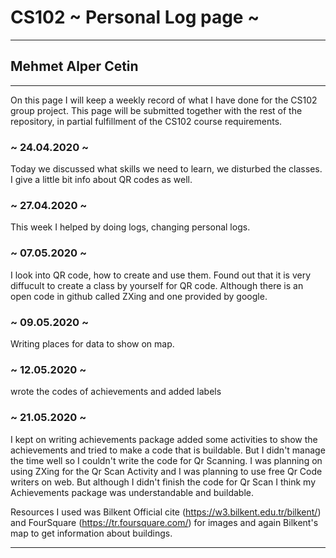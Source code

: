 # CS102 ~ Personal Log page ~
****
## Mehmet Alper Cetin
****

On this page I will keep a weekly record of what I have done for the CS102 group project. This page will be submitted together with the rest of the repository, in partial fulfillment of the CS102 course requirements.

### ~ 24.04.2020 ~
Today we discussed what skills we need to learn, we disturbed the classes. I give a little bit info about QR codes as well.

### ~ 27.04.2020 ~
This week I helped by doing logs, changing personal logs.

### ~ 07.05.2020 ~
I look into QR code, how to create and use them. Found out that it is very diffucult to create a class by yourself for QR code. Although there is an open code in github called ZXing and one provided by google.

### ~ 09.05.2020 ~
Writing places for data to show on map.

### ~ 12.05.2020 ~
wrote the codes of achievements and added labels

### ~ 21.05.2020 ~
I kept on writing achievements package added some activities to show the achievements
and tried to make a code that is buildable. But I didn't manage the time well so
I couldn't write the code for Qr Scanning. I was planning on using  ZXing for the Qr Scan Activity
and I was planning to use free Qr Code writers on web. But although I didn't finish the code for
Qr Scan I think my Achievements package was understandable and buildable.

Resources I used was Bilkent Official cite (https://w3.bilkent.edu.tr/bilkent/) and
FourSquare (https://tr.foursquare.com/) for images and again Bilkent's map to get
information about buildings. 

****
